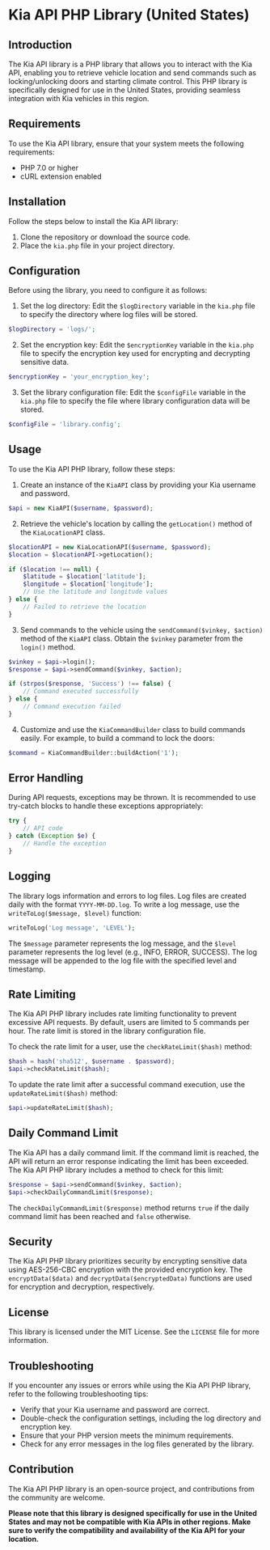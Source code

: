 # Kia API PHP Library (United States)

## Introduction

The Kia API library is a PHP library that allows you to interact with the Kia API, enabling you to retrieve vehicle location and send commands such as locking/unlocking doors and starting climate control. This PHP library is specifically designed for use in the United States, providing seamless integration with Kia vehicles in this region.

## Requirements

To use the Kia API library, ensure that your system meets the following requirements:

- PHP 7.0 or higher
- cURL extension enabled

## Installation

Follow the steps below to install the Kia API library:

1. Clone the repository or download the source code.
2. Place the `kia.php` file in your project directory.

## Configuration

Before using the library, you need to configure it as follows:

1. Set the log directory: Edit the `$logDirectory` variable in the `kia.php` file to specify the directory where log files will be stored.

```php
$logDirectory = 'logs/';
```

2. Set the encryption key: Edit the `$encryptionKey` variable in the `kia.php` file to specify the encryption key used for encrypting and decrypting sensitive data.

```php
$encryptionKey = 'your_encryption_key';
```

3. Set the library configuration file: Edit the `$configFile` variable in the `kia.php` file to specify the file where library configuration data will be stored.

```php
$configFile = 'library.config';
```

## Usage

To use the Kia API PHP library, follow these steps:

1. Create an instance of the `KiaAPI` class by providing your Kia username and password.

```php
$api = new KiaAPI($username, $password);
```

2. Retrieve the vehicle's location by calling the `getLocation()` method of the `KiaLocationAPI` class.

```php
$locationAPI = new KiaLocationAPI($username, $password);
$location = $locationAPI->getLocation();

if ($location !== null) {
    $latitude = $location['latitude'];
    $longitude = $location['longitude'];
    // Use the latitude and longitude values
} else {
    // Failed to retrieve the location
}
```

3. Send commands to the vehicle using the `sendCommand($vinkey, $action)` method of the `KiaAPI` class. Obtain the `$vinkey` parameter from the `login()` method.

```php
$vinkey = $api->login();
$response = $api->sendCommand($vinkey, $action);

if (strpos($response, 'Success') !== false) {
    // Command executed successfully
} else {
    // Command execution failed
}
```

4. Customize and use the `KiaCommandBuilder` class to build commands easily. For example, to build a command to lock the doors:

```php
$command = KiaCommandBuilder::buildAction('1');
```

## Error Handling

During API requests, exceptions may be thrown. It is recommended to use try-catch blocks to handle these exceptions appropriately:

```php
try {
    // API code
} catch (Exception $e) {
    // Handle the exception
}
```

## Logging

The library logs information and errors to log files. Log files are created daily with the format `YYYY-MM-DD.log`. To write a log message, use the `writeToLog($message, $level)` function:

```php
writeToLog('Log message', 'LEVEL');
```

The `$message` parameter represents the log message, and the `$level` parameter represents the log level (e.g., INFO, ERROR, SUCCESS). The log message will be appended to the log file with the specified level and timestamp.

## Rate Limiting

The Kia API PHP library includes rate limiting functionality to prevent excessive API requests. By default, users are limited to 5 commands per hour. The rate limit is stored in the library configuration file.

To check the rate limit for a user, use the `checkRateLimit($hash)` method:

```php
$hash = hash('sha512', $username . $password);
$api->checkRateLimit($hash);
```

To update the rate limit after a successful command execution, use the `updateRateLimit($hash)` method:

```php
$api->updateRateLimit($hash);
```

## Daily Command Limit

The Kia API has a daily command limit. If the command limit is reached, the API will return an error response indicating the limit has been exceeded. The Kia API PHP library includes a method to check for this limit:

```php
$response = $api->sendCommand($vinkey, $action);
$api->checkDailyCommandLimit($response);
```

The `checkDailyCommandLimit($response)` method returns `true` if the daily command limit has been reached and `false` otherwise.

## Security

The Kia API PHP library prioritizes security by encrypting sensitive data using AES-256-CBC encryption with the provided encryption key. The `encryptData($data)` and `decryptData($encryptedData)` functions are used for encryption and decryption, respectively.

## License

This library is licensed under the MIT License. See the `LICENSE` file for more information.

## Troubleshooting

If you encounter any issues or errors while using the Kia API PHP library, refer to the following troubleshooting tips:

- Verify that your Kia username and password are correct.
- Double-check the configuration settings, including the log directory and encryption key.
- Ensure that your PHP version meets the minimum requirements.
- Check for any error messages in the log files generated by the library.

## Contribution

The Kia API PHP library is an open-source project, and contributions from the community are welcome.

**Please note that this library is designed specifically for use in the United States and may not be compatible with Kia APIs in other regions. Make sure to verify the compatibility and availability of the Kia API for your location.**
